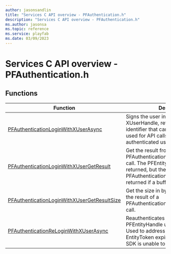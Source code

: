 ```yaml
---
author: jasonsandlin
title: "Services C API overview - PFAuthentication.h"
description: "Services C API overview - PFAuthentication.h"
ms.author: jasonsa
ms.topic: reference
ms.service: playfab
ms.date: 03/09/2023
---
```


# Services C API overview - PFAuthentication.h

  
## Functions  

| Function | Description |  
| --- | --- |  
| [PFAuthenticationLoginWithXUserAsync](functions/pfauthenticationloginwithxuserasync.md) | Signs the user in using an XUserHandle, returning a session identifier that can subsequently be used for API calls which require an authenticated user |  
| [PFAuthenticationLoginWithXUserGetResult](functions/pfauthenticationloginwithxusergetresult.md) | Get the result from a PFAuthenticationLoginWithXUserAsync call. The PFEntityHandle will always be returned, but the additional info in the PFAuthenticationLoginResult is only returned if a buffer is provided. |  
| [PFAuthenticationLoginWithXUserGetResultSize](functions/pfauthenticationloginwithxusergetresultsize.md) | Get the size in bytes needed to store the result of a PFAuthenticationLoginWithXUserAsync call. |  
| [PFAuthenticationReLoginWithXUserAsync](functions/pfauthenticationreloginwithxuserasync.md) | Reauthenticates an existing PFEntityHandle using an XUserHandle. Used to address situations where the EntityToken expired and the PlayFab SDK is unable to refresh it. |  
